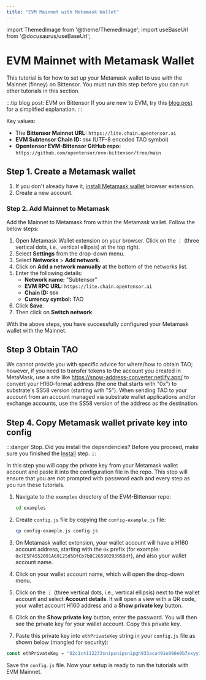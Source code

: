 ```yaml
---
title: "EVM Mainnet with Metamask Wallet"
---
```

import ThemedImage from '@theme/ThemedImage';
import useBaseUrl from '@docusaurus/useBaseUrl';

# EVM Mainnet with Metamask Wallet

This tutorial is for how to set up your Metamask wallet to use with the Mainnet (finney) on Bittensor. You must run this step before you can run other tutorials in this section. 

:::tip blog post: EVM on Bittensor
If you are new to EVM, try this [blog post](https://blog.bittensor.com/evm-on-bittensor-draft-6f323e69aff7) for a simplified explanation.
:::

Key values:
- The **Bittensor Mainnet URL:** `https://lite.chain.opentensor.ai`
- **EVM Subtensor Chain ID:** `964` (UTF-8 encoded TAO symbol)
- **Opentensor EVM-Bittensor GitHub repo:** `https://github.com/opentensor/evm-bittensor/tree/main`


## Step 1. Create a Metamask wallet 

1. If you don't already have it, [install Metamask wallet](https://metamask.io/download/) browser extension.
2. Create a new account.

### Step 2. Add Mainnet to Metamask

Add the Mainnet to Metamask from within the Metamask wallet. Follow the below steps:

1. Open Metamask Wallet extension on your browser. Click on the &#8942; (three vertical dots, i.e., vertical ellipsis) at the top right. 
2. Select **Settings** from the drop-down menu. 
3. Select **Networks** > **Add network**.
4. Click on **Add a network manually** at the bottom of the networks list.
5. Enter the following details:
    - **Network name:** "Subtensor"
    - **EVM RPC URL:** `https://lite.chain.opentensor.ai`
    - **Chain ID:** `964`
    - **Currency symbol:** TAO 
6. Click **Save**.
7. Then click on **Switch network**.

With the above steps, you have successfully configured your Metamask wallet with the Mainnet. 

## Step 3 Obtain TAO

We cannot provide you with specific advice for where/how to obtain TAO; however, if you need to transfer tokens to the account you created in MetaMask, use a site like https://snow-address-converter.netlify.app/ to convert your H160-format address (the one that starts with "0x") to substrate's SS58 version (starting with "5").  When sending TAO to your account from an account managed via substrate wallet applications and/or exchange accounts, use the SS58 version of the address as the destination.

## Step 4. Copy Metamask wallet private key into config

:::danger Stop. Did you install the dependencies?
Before you proceed, make sure you finished the [Install](./install.md) step.
:::

In this step you will copy the private key from your Metamask wallet account and paste it into the configuration file in the repo. This step will ensure that you are not prompted with password each and every step as you run these tutorials. 


1. Navigate to the `examples` directory of the EVM-Bittensor repo:

    ```bash
    cd examples
    ```

2. Create `config.js` file by copying the `config-example.js` file:

    ```bash
    cp config-example.js config.js
    ```

3. On Metamask wallet extension, your wallet account will have a H160 account address, starting with the `0x` prefix (for example: `0x7E5F4552091A69125d5DfCb7b8C2659029395Bdf`), and also your wallet account name. 
4. Click on your wallet account name, which will open the drop-down menu. 
5. Click on the &#8942; (three vertical dots, i.e., vertical ellipsis) next to the wallet account and select **Account details**. It will open a view with a QR code, your wallet account H160 address and a **Show private key** button.
6. Click on the **Show private key** button, enter the password. You will then see the private key for your wallet account. Copy this private key.
7. Paste this private key into `ethPrivateKey` string in your `config.js` file as shown below (mangled for security):

```javascript
const ethPrivateKey = "02c1c4112233snipsnipsnipgh933aca491e090e0b7xxyy1b124b86d9382b01a8";
```
Save the `config.js` file. Now your setup is ready to run the tutorials with EVM Mainnet. 
